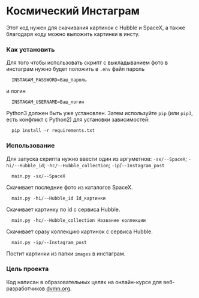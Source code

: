 # Космический Инстаграм

Этот код нужен для скачивания картинок с Hubble и SpaceX, а также благодаря коду можно выложить картинки в инсту.

### Как установить

Для того чтобы использовать скрипт с выкладыванием фото в инстаграм нужно будет положить в `.env` файл пароль
```
  INSTAGAM_PASSWORD=Ваш_пароль
```
и логин  
```
  INSTAGAM_USERNAME=Ваш_логин
```

Python3 должен быть уже установлен.
Затем используйте `pip` (или `pip3`, есть конфликт с Python2) для установки зависимостей:
```
  pip install -r requirements.txt
```

### Использование

Для запуска скрипта нужно ввести один из аргуметнов: `-sx/--SpaceX`; `-hi/--Hubble_id`;
`-hc/--Hubble_collection`; `-ip`/`--Instagram_post`

```
  main.py -sx/--SpaceX
```
Скачивает последние фото из каталогов SpaceX.
```
  main.py -hi/--Hubble_id Id_картинки
```
Скачивает картинку по id с сервиса Hubble.
```
  main.py -hc/--Hubble_collection Название коллекции
```
Скачивает сразу коллекцию картинок с сервиса Hubble.
```
  main.py -ip/--Instagram_post
```
Постит картинки из папки `images` в инстаграм.
### Цель проекта

Код написан в образовательных целях на онлайн-курсе для веб-разработчиков [dvmn.org](https://dvmn.org/).
